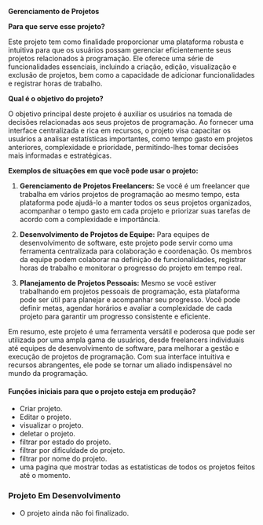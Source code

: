 **Gerenciamento de Projetos**



**Para que serve esse projeto?**

Este projeto tem como finalidade proporcionar uma plataforma robusta e intuitiva para que os usuários possam gerenciar eficientemente seus projetos relacionados à programação. Ele oferece uma série de funcionalidades essenciais, incluindo a criação, edição, visualização e exclusão de projetos, bem como a capacidade de adicionar funcionalidades e registrar horas de trabalho.





**Qual é o objetivo do projeto?**

O objetivo principal deste projeto é auxiliar os usuários na tomada de decisões relacionadas aos seus projetos de programação. Ao fornecer uma interface centralizada e rica em recursos, o projeto visa capacitar os usuários a analisar estatísticas importantes, como tempo gasto em projetos anteriores, complexidade e prioridade, permitindo-lhes tomar decisões mais informadas e estratégicas.




**Exemplos de situações em que você pode usar o projeto:**

1. **Gerenciamento de Projetos Freelancers:** Se você é um freelancer que trabalha em vários projetos de programação ao mesmo tempo, esta plataforma pode ajudá-lo a manter todos os seus projetos organizados, acompanhar o tempo gasto em cada projeto e priorizar suas tarefas de acordo com a complexidade e importância.


2. **Desenvolvimento de Projetos de Equipe:** Para equipes de desenvolvimento de software, este projeto pode servir como uma ferramenta centralizada para colaboração e coordenação. Os membros da equipe podem colaborar na definição de funcionalidades, registrar horas de trabalho e monitorar o progresso do projeto em tempo real.


3. **Planejamento de Projetos Pessoais:** Mesmo se você estiver trabalhando em projetos pessoais de programação, esta plataforma pode ser útil para planejar e acompanhar seu progresso. Você pode definir metas, agendar horários e avaliar a complexidade de cada projeto para garantir um progresso consistente e eficiente.


Em resumo, este projeto é uma ferramenta versátil e poderosa que pode ser utilizada por uma ampla gama de usuários, desde freelancers individuais até equipes de desenvolvimento de software, para melhorar a gestão e execução de projetos de programação. Com sua interface intuitiva e recursos abrangentes, ele pode se tornar um aliado indispensável no mundo da programação.




#### Funções iniciais para que o projeto esteja em produção?

- Criar projeto.
- Editar o projeto.
- visualizar o projeto.
- deletar o projeto.
- filtrar por estado do projeto.
- filtrar por dificuldade do projeto.
- filtrar por nome do projeto.
- uma pagina que mostrar todas as estatisticas de todos os projetos feitos até o momento.




### Projeto Em Desenvolvimento

- O projeto ainda não foi finalizado.







